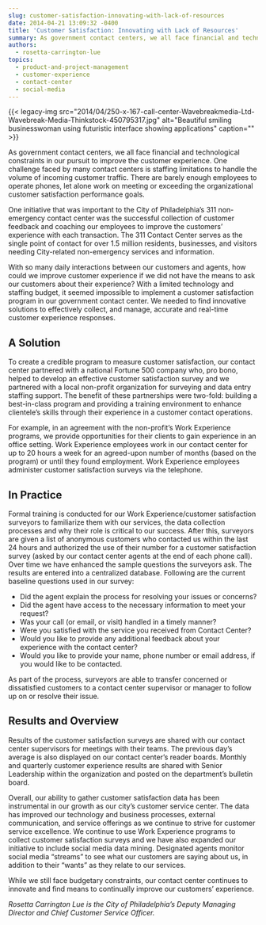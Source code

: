 ```yaml
---
slug: customer-satisfaction-innovating-with-lack-of-resources
date: 2014-04-21 13:09:32 -0400
title: 'Customer Satisfaction: Innovating with Lack of Resources'
summary: As government contact centers, we all face financial and technological constraints in our pursuit to improve the customer experience. One challenge faced by many contact centers is staffing limitations to handle the volume of incoming customer traffic. There are barely enough employees to operate phones, let alone work on meeting or exceeding the organizational customer
authors:
  - rosetta-carrington-lue
topics:
  - product-and-project-management
  - customer-experience
  - contact-center
  - social-media
---
```


{{< legacy-img src="2014/04/250-x-167-call-center-Wavebreakmedia-Ltd-Wavebreak-Media-Thinkstock-450795317.jpg" alt="Beautiful smiling businesswoman using futuristic interface showing applications" caption="" >}} 

As government contact centers, we all face financial and technological constraints in our pursuit to improve the customer experience. One challenge faced by many contact centers is staffing limitations to handle the volume of incoming customer traffic. There are barely enough employees to operate phones, let alone work on meeting or exceeding the organizational customer satisfaction performance goals.

One initiative that was important to the City of Philadelphia’s 311 non-emergency contact center was the successful collection of customer feedback and coaching our employees to improve the customers’ experience with each transaction. The 311 Contact Center serves as the single point of contact for over 1.5 million residents, businesses, and visitors needing City-related non-emergency services and information.

With so many daily interactions between our customers and agents, how could we improve customer experience if we did not have the means to ask our customers about their experience? With a limited technology and staffing budget, it seemed impossible to implement a customer satisfaction program in our government contact center. We needed to find innovative solutions to effectively collect, and manage, accurate and real-time customer experience responses.

## A Solution

To create a credible program to measure customer satisfaction, our contact center partnered with a national Fortune 500 company who, pro bono, helped to develop an effective customer satisfaction survey and we partnered with a local non-profit organization for surveying and data entry staffing support. The benefit of these partnerships were two-fold: building a best-in-class program and providing a training environment to enhance clientele’s skills through their experience in a customer contact operations.

For example, in an agreement with the non-profit’s Work Experience programs, we provide opportunities for their clients to gain experience in an office setting. Work Experience employees work in our contact center for up to 20 hours a week for an agreed-upon number of months (based on the program) or until they found employment. Work Experience employees administer customer satisfaction surveys via the telephone.

## In Practice

Formal training is conducted for our Work Experience/customer satisfaction surveyors to familiarize them with our services, the data collection processes and why their role is critical to our success. After this, surveyors are given a list of anonymous customers who contacted us within the last 24 hours and authorized the use of their number for a customer satisfaction survey (asked by our contact center agents at the end of each phone call). Over time we have enhanced the sample questions the surveyors ask. The results are entered into a centralized database. Following are the current baseline questions used in our survey:

  * Did the agent explain the process for resolving your issues or concerns?
  * Did the agent have access to the necessary information to meet your request?
  * Was your call (or email, or visit) handled in a timely manner?
  * Were you satisfied with the service you received from Contact Center?
  * Would you like to provide any additional feedback about your experience with the contact center?
  * Would you like to provide your name, phone number or email address, if you would like to be contacted.

As part of the process, surveyors are able to transfer concerned or dissatisfied customers to a contact center supervisor or manager to follow up on or resolve their issue.

## Results and Overview

Results of the customer satisfaction surveys are shared with our contact center supervisors for meetings with their teams. The previous day’s average is also displayed on our contact center’s reader boards. Monthly and quarterly customer experience results are shared with Senior Leadership within the organization and posted on the department’s bulletin board.

Overall, our ability to gather customer satisfaction data has been instrumental in our growth as our city’s customer service center. The data has improved our technology and business processes, external communication, and service offerings as we continue to strive for customer service excellence. We continue to use Work Experience programs to collect customer satisfaction surveys and we have also expanded our initiative to include social media data mining. Designated agents monitor social media “streams” to see what our customers are saying about us, in addition to their “wants” as they relate to our services.

While we still face budgetary constraints, our contact center continues to innovate and find means to continually improve our customers’ experience.

_Rosetta Carrington Lue is the City of Philadelphia&#8217;s Deputy Managing Director and Chief Customer Service Officer._